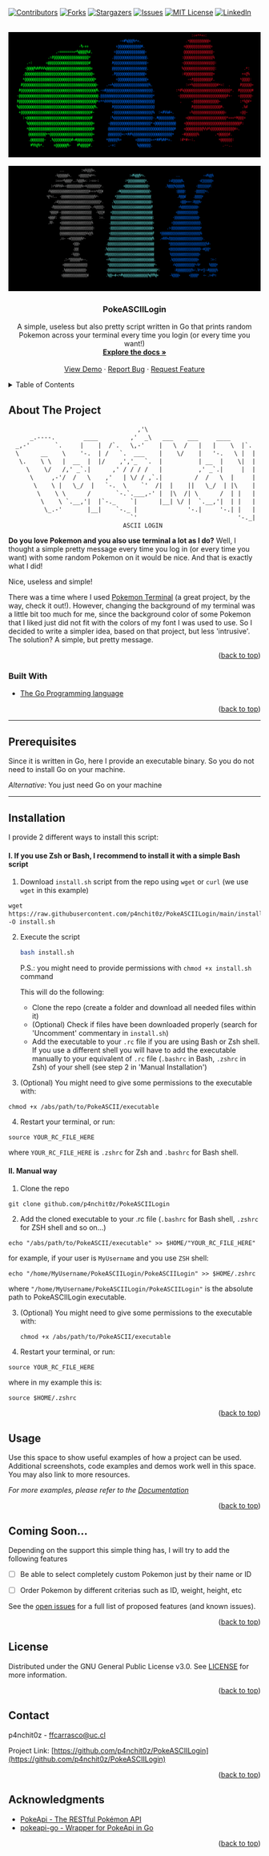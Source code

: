 <div id="top"></div>
<!--
*** Thanks for checking out the Best-README-Template. If you have a suggestion
*** that would make this better, please fork the repo and create a pull request
*** or simply open an issue with the tag "enhancement".
*** Don't forget to give the project a star!
*** Thanks again! Now go create something AMAZING! :D
-->



<!-- PROJECT SHIELDS -->
<!--
*** I'm using markdown "reference style" links for readability.
*** Reference links are enclosed in brackets [ ] instead of parentheses ( ).
*** See the bottom of this document for the declaration of the reference variables
*** for contributors-url, forks-url, etc. This is an optional, concise syntax you may use.
*** https://www.markdownguide.org/basic-syntax/#reference-style-links
-->
[![Contributors][contributors-shield]][contributors-url]
[![Forks][forks-shield]][forks-url]
[![Stargazers][stars-shield]][stars-url]
[![Issues][issues-shield]][issues-url]
[![MIT License][license-shield]][license-url]
[![LinkedIn][linkedin-shield]][linkedin-url]



<!-- PROJECT LOGO -->
<br />
<div align="center">
<a href="https://github.com/p4nchit0z/PokeASCIILogin">
   <img src="images/pokemonLoginPresentation.png" alt="Logo" width="1000" height="250"></a>

   <img src="images/multiple_examples.gif" alt="Logo" width="800" height="250"></a>

<h3 align="center">PokeASCIILogin</h3>

  <p align="center">
    A simple, useless but also pretty script written in Go that prints random Pokemon across your terminal every time you login (or every time you want!)
    <br />
    <a href="https://github.com/p4nchit0z/PokeASCIILogin"><strong>Explore the docs »</strong></a>
    <br />
    <br />
    <a href="https://github.com/p4nchit0z/PokeASCIILogin">View Demo</a>
    ·
    <a href="https://github.com/p4nchit0z/PokeASCIILogin/issues">Report Bug</a>
    ·
    <a href="https://github.com/p4nchit0z/PokeASCIILogin/issues">Request Feature</a>
  </p>
</div>



<!-- TABLE OF CONTENTS -->
<details>
  <summary>Table of Contents</summary>
  <ol>
    <li>
      <a href="#about-the-project">About The Project</a>
      <ul>
        <li><a href="#built-with">Built With</a></li>
      </ul>
    </li>
    <li>
      <a href="#prerequisites">Prerequisites</a>     
      <li><a href="#installation">Installation</a></li>
    </li>
    <li><a href="#usage">Usage</a></li>
    <li><a href="#roadmap">Roadmap</a></li>
    <li><a href="#contributing">Contributing</a></li>
    <li><a href="#license">License</a></li>
    <li><a href="#contact">Contact</a></li>
    <li><a href="#acknowledgments">Acknowledgments</a></li>
  </ol>
</details>



<!-- ABOUT THE PROJECT -->
## About The Project

                                        ,'\
          _.----.        ____         ,'  _\   ___    ___     ____
      _,-'       `.     |    |  /`.   \,-'    |   \  /   |   |    \  |`.
      \      __    \    '-.  | /   `.  ___    |    \/    |   '-.   \ |  |
       \.    \ \   |  __  |  |/    ,','_  `.  |          | __  |    \|  |
         \    \/   /,' _`.|      ,' / / / /   |          ,' _`.|     |  |
          \     ,-'/  /   \    ,'   | \/ / ,`.|         /  /   \  |     |
           \    \ |   \_/  |   `-.  \    `'  /|  |    ||   \_/  | |\    |
            \    \ \      /       `-.`.___,-' |  |\  /| \      /  | |   |
             \    \ `.__,'|  |`-._    `|      |__| \/ |  `.__,'|  | |   |
              \_.-'       |__|    `-._ |              '-.|     '-.| |   |
                                      `'                            '-._|
                                    ASCII LOGIN

**Do you love Pokemon and you also use terminal a lot as I do?** Well, I thought a simple pretty message every time you log in (or every time you want) with some random Pokemon on it would be nice. And that is exactly what I did! 

Nice, useless and simple!

There was a time where I used [Pokemon Terminal](https://github.com/LazoCoder/Pokemon-Terminal) (a great project, by the way, check it out!). However, changing the background of my terminal was a little bit too much for me, since the background color of some Pokemon that I liked just did not fit with the colors of my font I was used to use. So I decided to write a simpler idea, based on that project, but less 'intrusive'. The solution? A simple, but pretty message.


<p align="right">(<a href="#top">back to top</a>)</p>



### Built With

* [The Go Programming language](https://go.dev/)

<p align="right">(<a href="#top">back to top</a>)</p>

---

<!-- GETTING STARTED -->

## Prerequisites

Since it is written in Go, here I provide an executable binary. So you do not need to install Go on your machine. 

*Alternative*: You just need Go on your machine

---

## Installation
I provide 2 different ways to install this script:
#### I. If you use Zsh or Bash, I recommend to install it with a simple Bash script
1. Download `install.sh` script from the repo using `wget` or `curl` (we use `wget` in this example)
```
wget https://raw.githubusercontent.com/p4nchit0z/PokeASCIILogin/main/install.sh -O install.sh
```

2. Execute the script
   ```sh
   bash install.sh
   ```
   P.S.: you might need to provide permissions with `chmod +x install.sh` command

   This will do the following:
   - Clone the repo (create a folder and download all needed files within it)
   - (Optional) Check if files have been downloaded properly (search for 'Uncomment' commentary in `install.sh`)
   - Add the executable to your `.rc` file if you are using Bash or Zsh shell. If you use a different shell you will have to add the executable manually  to your equivalent of `.rc` file (`.bashrc` in Bash, `.zshrc` in Zsh) of your shell (see step 2 in 'Manual Installation')

3.  (Optional) You might need to give some permissions to the executable with:
   ```
   chmod +x /abs/path/to/PokeASCII/executable
   ```

4. Restart your terminal, or run:
```
source YOUR_RC_FILE_HERE
```
where `YOUR_RC_FILE_HERE` is `.zshrc` for Zsh and `.bashrc` for Bash shell.


#### II. Manual way
1. Clone the repo
```
git clone github.com/p4nchit0z/PokeASCIILogin
```

2. Add the cloned executable to your .rc file (`.bashrc` for Bash shell, `.zshrc` for ZSH shell and so on...)

```
echo "/abs/path/to/PokeASCII/executable" >> $HOME/"YOUR_RC_FILE_HERE"
```
for example, if your user is `MyUsername` and you use `ZSH` shell:
```
echo "/home/MyUsername/PokeASCIILogin/PokeASCIILogin" >> $HOME/.zshrc
```
where `"/home/MyUsername/PokeASCIILogin/PokeASCIILogin"` is the absolute path to PokeASCIILogin executable.

3. (Optional) You might need to give some permissions to the executable with:
   ```
   chmod +x /abs/path/to/PokeASCII/executable
   ```

4. Restart your terminal, or run:
```
source YOUR_RC_FILE_HERE
```
where in my example this is:
```
source $HOME/.zshrc
```

<p align="right">(<a href="#top">back to top</a>)</p>



<!-- USAGE EXAMPLES -->
## Usage

Use this space to show useful examples of how a project can be used. Additional screenshots, code examples and demos work well in this space. You may also link to more resources.

_For more examples, please refer to the [Documentation](https://example.com)_

<p align="right">(<a href="#top">back to top</a>)</p>



<!-- ROADMAP -->
## Coming Soon...

Depending on the support this simple thing has, I will try to add the following features

- [ ] Be able to select completely custom Pokemon just by their name or ID
- [ ] Order Pokemon by different criterias such as ID, weight, height, etc


See the [open issues](https://github.com/p4nchit0z/PokeASCIILogin/issues) for a full list of proposed features (and known issues).

<p align="right">(<a href="#top">back to top</a>)</p>




<!-- LICENSE -->
## License

Distributed under the GNU General Public License v3.0. See [LICENSE](license-url) for more information.

<p align="right">(<a href="#top">back to top</a>)</p>



<!-- CONTACT -->
## Contact

p4nchit0z - ffcarrasco@uc.cl

Project Link: [https://github.com/p4nchit0z/PokeASCIILogin](https://github.com/p4nchit0z/PokeASCIILogin)

<p align="right">(<a href="#top">back to top</a>)</p>



<!-- ACKNOWLEDGMENTS -->
## Acknowledgments

* [PokeApi - The RESTful Pokémon API](https://pokeapi.co/)
* [pokeapi-go - Wrapper for PokeApi in Go](https://github.com/mtslzr/pokeapi-go)

<p align="right">(<a href="#top">back to top</a>)</p>



<!-- MARKDOWN LINKS & IMAGES -->
<!-- https://www.markdownguide.org/basic-syntax/#reference-style-links -->
[contributors-shield]: https://img.shields.io/github/contributors/p4nchit0z/PokeASCIILogin.svg?style=for-the-badge
[contributors-url]: https://github.com/p4nchit0z/PokeASCIILogin/graphs/contributors
[forks-shield]: https://img.shields.io/github/forks/p4nchit0z/PokeASCIILogin.svg?style=for-the-badge
[forks-url]: https://github.com/p4nchit0z/PokeASCIILogin/network/members
[stars-shield]: https://img.shields.io/github/stars/p4nchit0z/PokeASCIILogin.svg?style=for-the-badge
[stars-url]: https://github.com/p4nchit0z/PokeASCIILogin/stargazers
[issues-shield]: https://img.shields.io/github/issues/p4nchit0z/PokeASCIILogin.svg?style=for-the-badge
[issues-url]: https://github.com/p4nchit0z/PokeASCIILogin/issues
[license-shield]: https://img.shields.io/github/license/p4nchit0z/PokeASCIILogin.svg?style=for-the-badge
[license-url]: https://github.com/p4nchit0z/PokeASCIILogin/blob/main/LICENSE.txt
[linkedin-shield]: https://img.shields.io/badge/-LinkedIn-black.svg?style=for-the-badge&logo=linkedin&colorB=555
[linkedin-url]: https://linkedin.com/in/francisco-carrasco-varela-cl
[product-screenshot]: images/screenshot.png
